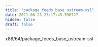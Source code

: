 ```yaml
---
title: "package_feeds_base_ustream-ssl"
date: 2021-06-23 23:17:45.596727
hidden: false
draft: false
---
```


x86/64/package_feeds_base_ustream-ssl

